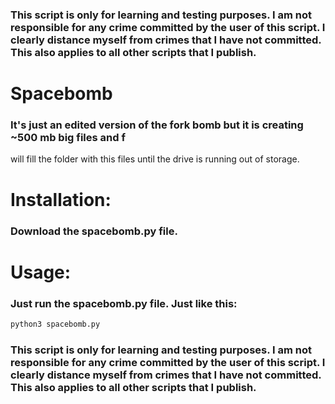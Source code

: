 ### This script is only for learning and testing purposes. I am not responsible for any crime committed by the user of this script. I clearly distance myself from crimes that I have not committed. This also applies to all other scripts that I publish.
# Spacebomb
### It's just an edited version of the fork bomb but it is creating ~500 mb big files and f
will fill the folder with this files until the drive is running out of storage.

# Installation:
### Download the spacebomb.py file.

# Usage:
### Just run the spacebomb.py file. Just like this:
```Bash
python3 spacebomb.py
```
### This script is only for learning and testing purposes. I am not responsible for any crime committed by the user of this script. I clearly distance myself from crimes that I have not committed. This also applies to all other scripts that I publish.
